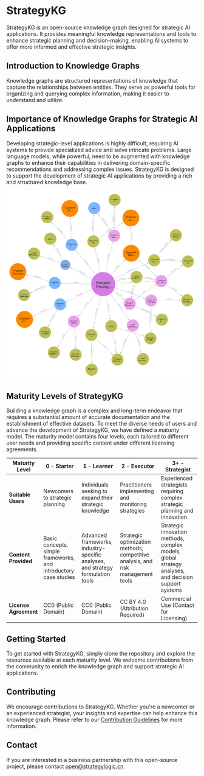 # StrategyKG
StrategyKG is an open-source knowledge graph designed for strategic AI applications. It provides meaningful knowledge representations and tools to enhance strategic planning and decision-making, enabling AI systems to offer more informed and effective strategic insights.

## Introduction to Knowledge Graphs
Knowledge graphs are structured representations of knowledge that capture the relationships between entities. They serve as powerful tools for organizing and querying complex information, making it easier to understand and utilize.

## Importance of Knowledge Graphs for Strategic AI Applications
Developing strategic-level applications is highly difficult, requiring AI systems to provide specialized advice and solve intricate problems. Large language models, while powerful, need to be augmented with knowledge graphs to enhance their capabilities in delivering domain-specific recommendations and addressing complex issues. StrategyKG is designed to support the development of strategic AI applications by providing a rich and structured knowledge base.

![](assets/img/product-strategy-framework.png)

## Maturity Levels of StrategyKG
Building a knowledge graph is a complex and long-term endeavor that requires a substantial amount of accurate documentation and the establishment of effective datasets. To meet the diverse needs of users and advance the development of StrategyKG, we have defined a maturity model. The maturity model contains four levels, each tailored to different user needs and providing specific content under different licensing agreements.

| **Maturity Level** | **0 - Starter** | **1 - Learner** | **2 - Executor** | **3+ - Strategist** |
|--------------------|----------------|----------------|------------------|--------------------|
| **Suitable Users** | Newcomers to strategic planning | Individuals seeking to expand their strategic knowledge | Practitioners implementing and monitoring strategies | Experienced strategists requiring complex strategic planning and innovation |
| **Content Provided** | Basic concepts, simple frameworks, and introductory case studies | Advanced frameworks, industry-specific analyses, and strategy formulation tools | Strategic optimization methods, competitive analysis, and risk management tools | Strategic innovation methods, complex models, global strategy analyses, and decision support systems |
| **License Agreement** | CC0 (Public Domain) | CC0 (Public Domain) | CC BY 4.0 (Attribution Required) | Commercial Use (Contact for Licensing) |

## Getting Started
To get started with StrategyKG, simply clone the repository and explore the resources available at each maturity level. We welcome contributions from the community to enrich the knowledge graph and support strategic AI applications.

## Contributing
We encourage contributions to StrategyKG. Whether you're a newcomer or an experienced strategist, your insights and expertise can help enhance this knowledge graph. Please refer to our [Contribution Guidelines](.gitbub/CONTRIBUTING.md) for more information.

## Contact
If you are interested in a business partnership with this open-source project, please contact [open@strategylogic.cn](mailto:open@strategylogic.cn).